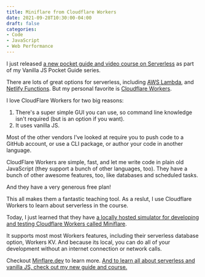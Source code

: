 ```yaml
---
title: Miniflare from Cloudflare Workers
date: 2021-09-28T10:30:00-04:00
draft: false
categories:
- Code
- JavaScript
- Web Performance
---
```


I just released [a new pocket guide and video course on Serverless](https://vanillajsguides.com/serverless/) as part of my Vanilla JS Pocket Guide series.

There are lots of great options for serverless, including [AWS Lambda](https://aws.amazon.com/lambda), and [Netlify Functions](https://www.netlify.com/products/functions/). But my personal favorite is [Cloudflare Workers](https://workers.cloudflare.com/).

I love CloudFlare Workers for two big reasons:

1. There's a super simple GUI you can use, so command line knowledge isn't required (but is an option if you want).
2. It uses vanilla JS.

Most of the other vendors I've looked at require you to push code to a GitHub account, or use a CLI package, or author your code in another language.

CloudFlare Workers are simple, fast, and let me write code in plain old JavaScript (they support a bunch of other languages, too). They have a bunch of other awesome features, too, like databases and scheduled tasks.

And they have a very generous free plan!

This all makes them a fantastic teaching tool. As a reslut, I use Cloudflare Workers to learn about serverless in the course.

Today, I just learned that they have [a locally hosted simulator for developing and testing Cloudflare Workers called Miniflare](https://miniflare.dev/).

It supports most most Workers features, including their serverless database option, Workers KV. And because its local, you can do all of your development without an internet connection or network calls.

Checkout [Minflare.dev](https://miniflare.dev/) to learn more. [And to learn all about serverless and vanilla JS, check out my new guide and course.](https://vanillajsguides.com/serverless/)